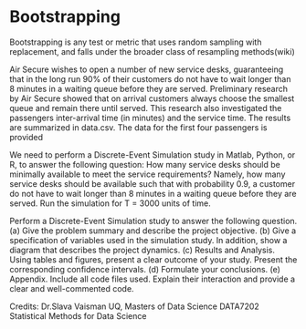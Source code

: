 # Bootstrapping
Bootstrapping is any test or metric that uses random sampling with replacement, and falls under the broader class of resampling methods(wiki)

Air Secure wishes to open a number of new service desks, guaranteeing that in the long run 90% of their customers do not have to wait longer than 8 minutes in a waiting queue before they are served. Preliminary research by Air Secure showed that on arrival customers always choose the smallest queue and remain there until served. This research also investigated the passengers inter-arrival time (in minutes) and the service time. The results are summarized in data.csv. The data for the first four passengers is provided

We need to perform a Discrete-Event Simulation study in Matlab, Python, or R, to answer the following question: How many service desks should be minimally available to meet the service requirements? Namely, how many service desks should be available such that with probability 0.9, a customer do not have to wait longer than 8 minutes in a waiting queue before they are served. Run the simulation for T = 3000 units of time.
 
Perform a Discrete-Event Simulation study to answer the following question. (a) Give the problem summary and describe the project objective. (b) Give a specification of variables used in the simulation study. In addition, show a diagram that describes the project dynamics. (c) Results and Analysis. Using tables and figures, present a clear outcome of your study. Present the corresponding confidence intervals. (d) Formulate your conclusions. (e) Appendix. Include all code files used. Explain their interaction and provide a clear and well-commented code.


Credits: Dr.Slava Vaisman UQ, Masters of Data Science DATA7202 Statistical Methods for Data Science


